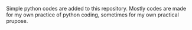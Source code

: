 Simple python codes are added to this repository. Mostly codes are made for my own practice of python coding,
sometimes for my own practical prupose.
